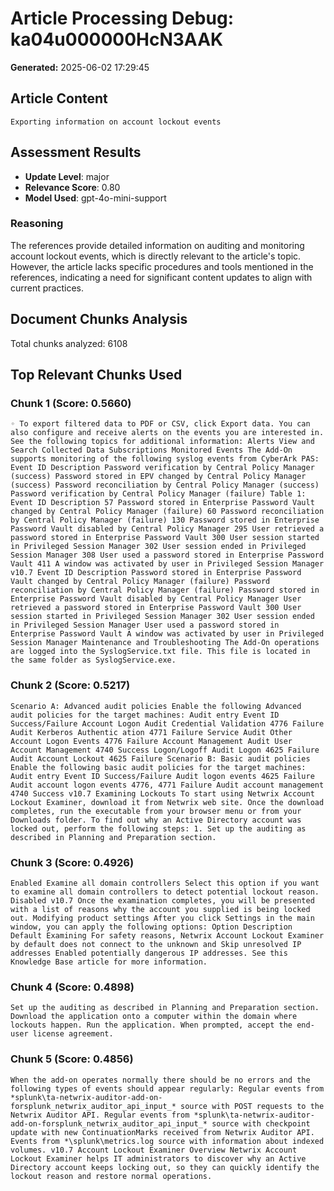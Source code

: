# Article Processing Debug: ka04u000000HcN3AAK

**Generated:** 2025-06-02 17:29:45

## Article Content

```
Exporting information on account lockout events
```

## Assessment Results

- **Update Level**: major
- **Relevance Score**: 0.80
- **Model Used**: gpt-4o-mini-support

### Reasoning

The references provide detailed information on auditing and monitoring account lockout events, which is directly relevant to the article's topic. However, the article lacks specific procedures and tools mentioned in the references, indicating a need for significant content updates to align with current practices.

## Document Chunks Analysis

Total chunks analyzed: 6108

## Top Relevant Chunks Used

### Chunk 1 (Score: 0.5660)

```
◦ To export filtered data to PDF or CSV, click Export data. You can also configure and receive alerts on the events you are interested in. See the following topics for additional information: Alerts View and Search Collected Data Subscriptions Monitored Events The Add-On supports monitoring of the following syslog events from CyberArk PAS: Event ID Description Password verification by Central Policy Manager (success) Password stored in EPV changed by Central Policy Manager (success) Password reconciliation by Central Policy Manager (success) Password verification by Central Policy Manager (failure) Table 1: Event ID Description 57 Password stored in Enterprise Password Vault changed by Central Policy Manager (failure) 60 Password reconciliation by Central Policy Manager (failure) 130 Password stored in Enterprise Password Vault disabled by Central Policy Manager 295 User retrieved a password stored in Enterprise Password Vault 300 User session started in Privileged Session Manager 302 User session ended in Privileged Session Manager 308 User used a password stored in Enterprise Password Vault 411 A window was activated by user in Privileged Session Manager v10.7 Event ID Description Password stored in Enterprise Password Vault changed by Central Policy Manager (failure) Password reconciliation by Central Policy Manager (failure) Password stored in Enterprise Password Vault disabled by Central Policy Manager User retrieved a password stored in Enterprise Password Vault 300 User session started in Privileged Session Manager 302 User session ended in Privileged Session Manager User used a password stored in Enterprise Password Vault A window was activated by user in Privileged Session Manager Maintenance and Troubleshooting The Add-On operations are logged into the SyslogService.txt file. This file is located in the same folder as SyslogService.exe.
```

### Chunk 2 (Score: 0.5217)

```
Scenario A: Advanced audit policies Enable the following Advanced audit policies for the target machines: Audit entry Event ID Success/Failure Account Logon Audit Credential Validation 4776 Failure Audit Kerberos Authentic ation 4771 Failure Service Audit Other Account Logon Events 4776 Failure Account Management Audit User Account Management 4740 Success Logon/Logoff Audit Logon 4625 Failure Audit Account Lockout 4625 Failure Scenario B: Basic audit policies Enable the following basic audit policies for the target machines: Audit entry Event ID Success/Failure Audit logon events 4625 Failure Audit account logon events 4776, 4771 Failure Audit account management 4740 Success v10.7 Examining Lockouts To start using Netwrix Account Lockout Examiner, download it from Netwrix web site. Once the download completes, run the executable from your browser menu or from your Downloads folder. To find out why an Active Directory account was locked out, perform the following steps: 1. Set up the auditing as described in Planning and Preparation section.
```

### Chunk 3 (Score: 0.4926)

```
Enabled Examine all domain controllers Select this option if you want to examine all domain controllers to detect potential lockout reason. Disabled v10.7 Once the examination completes, you will be presented with a list of reasons why the account you supplied is being locked out. Modifying product settings After you click Settings in the main window, you can apply the following options: Option Description Default Examining For safety reasons, Netwrix Account Lockout Examiner by default does not connect to the unknown and Skip unresolved IP addresses Enabled potentially dangerous IP addresses. See this Knowledge Base article for more information.
```

### Chunk 4 (Score: 0.4898)

```
Set up the auditing as described in Planning and Preparation section. Download the application onto a computer within the domain where lockouts happen. Run the application. When prompted, accept the end-user license agreement.
```

### Chunk 5 (Score: 0.4856)

```
When the add-on operates normally there should be no errors and the following types of events should appear regularly: Regular events from *splunk\ta-netwrix-auditor-add-on-forsplunk_netwrix_auditor_api_input_* source with POST requests to the Netwrix Auditor API. Regular events from *splunk\ta-netwrix-auditor-add-on-forsplunk_netwrix_auditor_api_input_* source with checkpoint update with new ContinuationMarks received from Netwrix Auditor API. Events from *\splunk\metrics.log source with information about indexed volumes. v10.7 Account Lockout Examiner Overview Netwrix Account Lockout Examiner helps IT administrators to discover why an Active Directory account keeps locking out, so they can quickly identify the lockout reason and restore normal operations.
```

